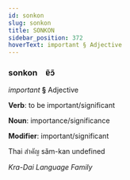 ```yaml
---
id: sonkon
slug: sonkon
title: SONKON
sidebar_position: 372
hoverText: important § Adjective
---
```


### sonkon&emsp;<span kind="abugida">ɐ̃ɔ̃</span>

*important* **§** Adjective

**Verb**: to be important/significant

**Noun**: importance/significance

**Modifier**: important/significant

Thai สำคัญ sǎm-kan undefined

*Kra-Dai Language Family*